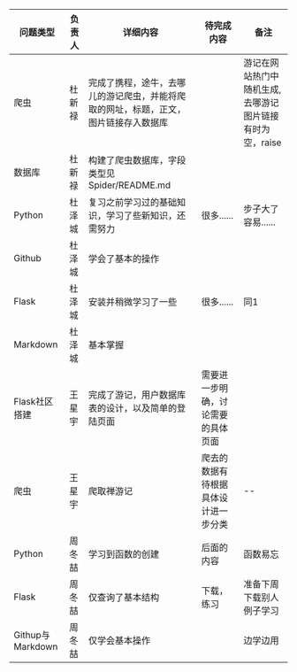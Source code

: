 |问题类型|负责人|详细内容|待完成内容|备注|
|----|---|----|-----|--|
|爬虫|杜新禄|完成了携程，途牛，去哪儿的游记爬虫，并能将爬取的网址，标题，正文，图片链接存入数据库||游记在网站热门中随机生成,去哪游记图片链接有时为空，raise|
|数据库|杜新禄|构建了爬虫数据库，字段类型见Spider/README.md|||
|Python|杜泽城|复习之前学习过的基础知识，学习了些新知识，还需努力|很多......|步子大了容易......|
|Github|杜泽城|学会了基本的操作|||
|Flask|杜泽城|安装并稍微学习了一些|很多......|同1|
|Markdown|杜泽城|基本掌握|||
|Flask社区搭建|王星宇|完成了游记，用户数据库表的设计，以及简单的登陆页面|需要进一步明确，讨论需要的具体页面|||
|爬虫|王星宇|爬取禅游记|爬去的数据有待根据具体设计进一步分类|--|
|Python|周冬喆|学习到函数的创建|后面的内容|函数易忘|
|Flask|周冬喆|仅查询了基本结构|下载，练习|准备下周下载别人例子学习|
|Githup与Markdown|周冬喆|仅学会基本操作||边学边用|||

